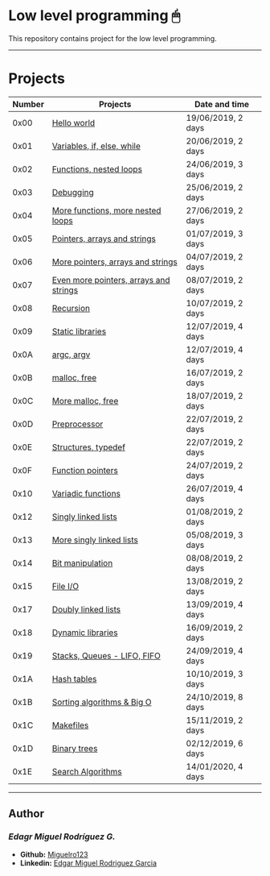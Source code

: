  # Low level programming 🖱

  This repository contains project for the low level programming.

---

  # Projects
  
  Number | Projects | Date and time
  ----------- | ----------- | -----------
  0x00 | [Hello world](./0x00-hello_world) | 19/06/2019, 2 days
  0x01 | [Variables, if, else, while](./0x01-variables_if_else_while) | 20/06/2019, 2 days  
  0x02 | [Functions, nested loops](./0x02-functions_nested_loops) | 24/06/2019, 3 days
  0x03 | [Debugging](./0x03-debugging) | 25/06/2019, 2 days
  0x04 | [More functions, more nested loops](./0x04-more_functions_nested_loops) | 27/06/2019, 2 days
  0x05 | [Pointers, arrays and strings](./0x05-pointers_arrays_strings) | 01/07/2019, 3 days
  0x06 | [More pointers, arrays and strings](./0x06-pointers_arrays_strings) | 04/07/2019, 2 days
  0x07 | [Even more pointers, arrays and strings](./0x07-pointers_arrays_strings) | 08/07/2019, 2 days
  0x08 | [Recursion](./0x08-recursion) | 10/07/2019, 2 days
  0x09 | [Static libraries](./0x09-static_libraries) | 12/07/2019, 4 days
  0x0A | [argc, argv](./0x0A-argc_argv) | 12/07/2019, 4 days
  0x0B | [malloc, free](./0x0B-malloc_free) | 16/07/2019, 2 days
  0x0C | [More malloc, free](./0x0C-more_malloc_free) | 18/07/2019, 2 days
  0x0D | [Preprocessor](./0x0D-preprocessor) | 22/07/2019, 2 days
  0x0E | [Structures, typedef](./0x0E-structures_typedef) | 22/07/2019, 2 days
  0x0F | [Function pointers](./0x0F-function_pointers) | 24/07/2019, 2 days
  0x10 | [Variadic functions](./0x10-variadic_functions) | 26/07/2019, 4 days
  0x12 | [Singly linked lists](./0x12-singly_linked_lists) | 01/08/2019, 2 days
  0x13 | [More singly linked lists](./0x13-more_singly_linked_lists) | 05/08/2019, 3 days
  0x14 | [Bit manipulation](./0x14-bit_manipulation) | 08/08/2019, 2 days
  0x15 | [File I/O](./0x15-file_io) | 13/08/2019, 2 days
  0x17 | [Doubly linked lists](./0x17-doubly_linked_lists) | 13/09/2019, 4 days
  0x18 | [Dynamic libraries](./0x18-dynamic_libraries) | 16/09/2019, 2 days
  0x19 | [Stacks, Queues - LIFO, FIFO](./0x19-stacks_queues_lifo_fifo) | 24/09/2019, 4 days
  0x1A | [Hash tables](./0x1A-hash_tables) | 10/10/2019, 3 days
  0x1B | [Sorting algorithms & Big O](./0x1B-sorting_algorithms) | 24/10/2019, 8 days
  0x1C | [Makefiles](./0x1C-makefiles) | 15/11/2019, 2 days
  0x1D | [Binary trees](./0x1D-binary_trees) | 02/12/2019, 6 days
  0x1E | [Search Algorithms](./0x1E-search_algorithms) | 14/01/2020, 4 days

---

## Author
### _Edagr Miguel Rodríguez G._

- **Github:** [Miguelro123](https://github.com/Miguelro123) 
- **Linkedin:** [Edgar Miguel Rodriguez Garcia](https://www.linkedin.com/in/edgar-miguel-rodriguez-garcia-20a5281a2/)
